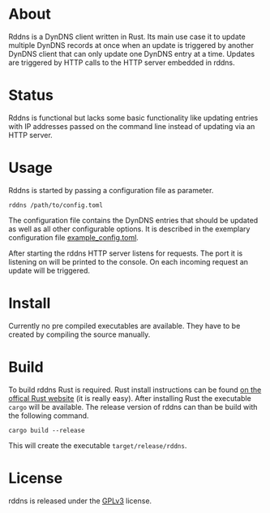 # About
Rddns is a DynDNS client written in Rust.
Its main use case it to update multiple DynDNS records at once when an update is triggered by another DynDNS client that
can only update one DynDNS entry at a time.
Updates are triggered by HTTP calls to the HTTP server embedded in rddns.

# Status
Rddns is functional but lacks some basic functionality like updating entries with IP addresses passed on the
command line instead of updating via an HTTP server.

# Usage
Rddns is started by passing a configuration file as parameter.

    rddns /path/to/config.toml

The configuration file contains the DynDNS entries that should be updated as well as all other configurable options.
It is described in the exemplary configuration file [example_config.toml](example_config.toml).

After starting the rddns HTTP server listens for requests.
The port it is listening on will be printed to the console.
On each incoming request an update will be triggered.

# Install
Currently no pre compiled executables are available.
They have to be created by compiling the source manually.

# Build
To build rddns Rust is required.
Rust install instructions can be found [on the offical Rust website](https://www.rust-lang.org/install.html) (it is
really easy).
After installing Rust the executable `cargo` will be available.
The release version of rddns can than be build with the following command.

    cargo build --release

This will create the executable `target/release/rddns`.

# License
rddns is released under the [GPLv3](LICENSE.md) license.